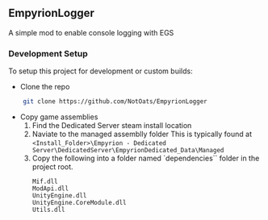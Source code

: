 ## EmpyrionLogger
A simple mod to enable console logging with EGS

### Development Setup
To setup this project for development or custom builds:

- Clone the repo
```sh
    git clone https://github.com/NotOats/EmpyrionLogger
```

- Copy game assemblies
   1. Find the Dedicated Server steam install location
   1. Naviate to the managed assemblly folder
      This is typically found at `<Install_Folder>\Empyrion - Dedicated Server\DedicatedServer\EmpyrionDedicated_Data\Managed`
   1. Copy the following into a folder named `dependencies`` folder in the project root.
      ```
      Mif.dll
      ModApi.dll
      UnityEngine.dll
      UnityEngine.CoreModule.dll
      Utils.dll
      ```